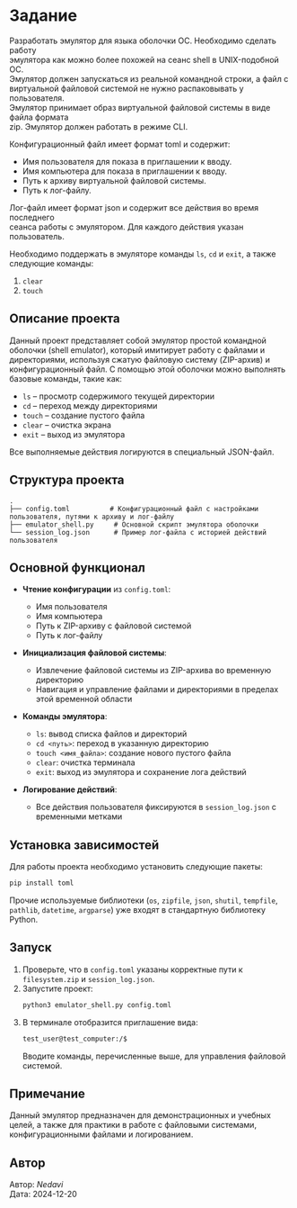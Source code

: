 # Задание

Разработать эмулятор для языка оболочки ОС. Необходимо сделать работу  
эмулятора как можно более похожей на сеанс shell в UNIX-подобной ОС.  
Эмулятор должен запускаться из реальной командной строки, а файл с  
виртуальной файловой системой не нужно распаковывать у пользователя.  
Эмулятор принимает образ виртуальной файловой системы в виде файла формата  
zip. Эмулятор должен работать в режиме CLI.

Конфигурационный файл имеет формат toml и содержит:  
- Имя пользователя для показа в приглашении к вводу.  
- Имя компьютера для показа в приглашении к вводу.  
- Путь к архиву виртуальной файловой системы.  
- Путь к лог-файлу.

Лог-файл имеет формат json и содержит все действия во время последнего  
сеанса работы с эмулятором. Для каждого действия указан пользователь.

Необходимо поддержать в эмуляторе команды `ls`, `cd` и `exit`, а также  
следующие команды:  
1. `clear`  
2. `touch`

## Описание проекта

Данный проект представляет собой эмулятор простой командной оболочки (shell emulator), который имитирует работу с файлами и директориями, используя сжатую файловую систему (ZIP-архив) и конфигурационный файл. С помощью этой оболочки можно выполнять базовые команды, такие как:

- `ls` – просмотр содержимого текущей директории
- `cd` – переход между директориями
- `touch` – создание пустого файла
- `clear` – очистка экрана
- `exit` – выход из эмулятора

Все выполняемые действия логируются в специальный JSON-файл.

## Структура проекта

```
.
├── config.toml          # Конфигурационный файл с настройками пользователя, путями к архиву и лог-файлу
├── emulator_shell.py     # Основной скрипт эмулятора оболочки
└── session_log.json      # Пример лог-файла с историей действий пользователя
```

## Основной функционал

- **Чтение конфигурации** из `config.toml`:
  - Имя пользователя
  - Имя компьютера
  - Путь к ZIP-архиву с файловой системой
  - Путь к лог-файлу

- **Инициализация файловой системы**:
  - Извлечение файловой системы из ZIP-архива во временную директорию
  - Навигация и управление файлами и директориями в пределах этой временной области

- **Команды эмулятора**:
  - `ls`: вывод списка файлов и директорий
  - `cd <путь>`: переход в указанную директорию
  - `touch <имя_файла>`: создание нового пустого файла
  - `clear`: очистка терминала
  - `exit`: выход из эмулятора и сохранение лога действий

- **Логирование действий**:
  - Все действия пользователя фиксируются в `session_log.json` с временными метками

## Установка зависимостей

Для работы проекта необходимо установить следующие пакеты:

```bash
pip install toml
```

Прочие используемые библиотеки (`os`, `zipfile`, `json`, `shutil`, `tempfile`, `pathlib`, `datetime`, `argparse`) уже входят в стандартную библиотеку Python.

## Запуск

1. Проверьте, что в `config.toml` указаны корректные пути к `filesystem.zip` и `session_log.json`.
2. Запустите проект:
   ```bash
   python3 emulator_shell.py config.toml
   ```
3. В терминале отобразится приглашение вида:
   ```bash
   test_user@test_computer:/$
   ```
   Вводите команды, перечисленные выше, для управления файловой системой.

## Примечание

Данный эмулятор предназначен для демонстрационных и учебных целей, а также для практики в работе с файловыми системами, конфигурационными файлами и логированием.

## Автор

Автор: *Nedavi*  
Дата: 2024-12-20